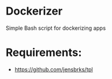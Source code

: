 # Dockerizer
Simple Bash script for dockerizing apps

# Requirements:
* https://github.com/jensbrks/tpl
